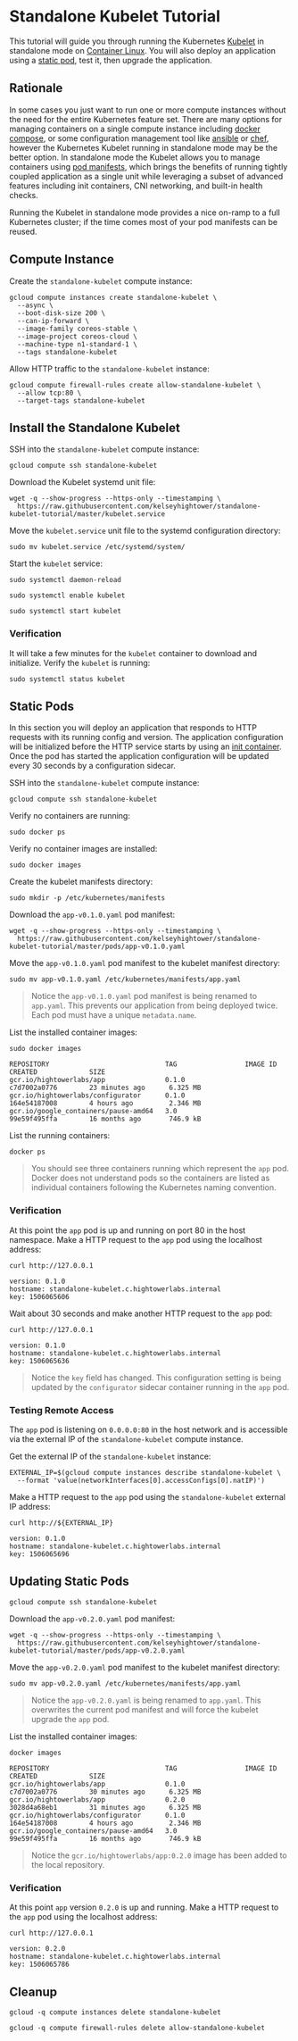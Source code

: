 # Standalone Kubelet Tutorial

This tutorial will guide you through running the Kubernetes [Kubelet](https://kubernetes.io/docs/admin/kubelet/) in standalone mode on [Container Linux](https://coreos.com/why). You will also deploy an application using a [static pod](https://kubernetes.io/docs/tasks/administer-cluster/static-pod/), test it, then upgrade the application.

## Rationale

In some cases you just want to run one or more compute instances without the need for the entire Kubernetes feature set. There are many options for managing containers on a single compute instance including [docker compose](https://docs.docker.com/compose/), or some configuration management tool like [ansible](https://www.ansible.com/) or [chef](https://www.chef.io/chef/), however the Kubernetes Kubelet running in standalone mode may be the better option. In standalone mode the Kubelet allows you to manage containers using [pod manifests](https://kubernetes.io/docs/concepts/workloads/pods/pod-overview/), which brings the benefits of running tightly coupled application as a single unit while leveraging a subset of advanced features including init containers, CNI networking, and built-in health checks.    

Running the Kubelet in standalone mode provides a nice on-ramp to a full Kubernetes cluster; if the time comes most of your pod manifests can be reused.  

## Compute Instance

Create the `standalone-kubelet` compute instance:

```
gcloud compute instances create standalone-kubelet \
  --async \
  --boot-disk-size 200 \
  --can-ip-forward \
  --image-family coreos-stable \
  --image-project coreos-cloud \
  --machine-type n1-standard-1 \
  --tags standalone-kubelet
```

Allow HTTP traffic to the `standalone-kubelet` instance:

```
gcloud compute firewall-rules create allow-standalone-kubelet \
  --allow tcp:80 \
  --target-tags standalone-kubelet
```

## Install the Standalone Kubelet

SSH into the `standalone-kubelet` compute instance:

```
gcloud compute ssh standalone-kubelet
```

Download the Kubelet systemd unit file:

```
wget -q --show-progress --https-only --timestamping \
  https://raw.githubusercontent.com/kelseyhightower/standalone-kubelet-tutorial/master/kubelet.service
```

Move the `kubelet.service` unit file to the systemd configuration directory:

```
sudo mv kubelet.service /etc/systemd/system/
```

Start the `kubelet` service:

```
sudo systemctl daemon-reload
```

```
sudo systemctl enable kubelet
```

```
sudo systemctl start kubelet
```

### Verification

It will take a few minutes for the `kubelet` container to download and initialize. Verify the `kubelet` is running:

```
sudo systemctl status kubelet
```

## Static Pods

In this section you will deploy an application that responds to HTTP requests with its running config and version. The application configuration will be initialized before the HTTP service starts by using an [init container](https://kubernetes.io/docs/concepts/workloads/pods/init-containers/). Once the pod has started the application configuration will be updated every 30 seconds by a configuration sidecar.

SSH into the `standalone-kubelet` compute instance:

```
gcloud compute ssh standalone-kubelet
```

Verify no containers are running:

```
sudo docker ps
```

Verify no container images are installed:

```
sudo docker images
```

Create the kubelet manifests directory:

```
sudo mkdir -p /etc/kubernetes/manifests
```

Download the `app-v0.1.0.yaml` pod manifest:

```
wget -q --show-progress --https-only --timestamping \
  https://raw.githubusercontent.com/kelseyhightower/standalone-kubelet-tutorial/master/pods/app-v0.1.0.yaml
```

Move the `app-v0.1.0.yaml` pod manifest to the kubelet manifest directory:

```
sudo mv app-v0.1.0.yaml /etc/kubernetes/manifests/app.yaml
```

> Notice the `app-v0.1.0.yaml` pod manifest is being renamed to `app.yaml`. This prevents our application from being deployed twice. Each pod must have a unique `metadata.name`.

List the installed container images:

```
sudo docker images
```
```
REPOSITORY                             TAG                 IMAGE ID            CREATED             SIZE
gcr.io/hightowerlabs/app               0.1.0               c7d7002a0776        23 minutes ago      6.325 MB
gcr.io/hightowerlabs/configurator      0.1.0               164e54187008        4 hours ago         2.346 MB
gcr.io/google_containers/pause-amd64   3.0                 99e59f495ffa        16 months ago       746.9 kB
```

List the running containers:

```
docker ps
```

> You should see three containers running which represent the `app` pod. Docker does not understand pods so the containers are listed as individual containers following the Kubernetes naming convention. 

### Verification

At this point the `app` pod is up and running on port 80 in the host namespace. Make a HTTP request to the `app` pod using the localhost address:

```
curl http://127.0.0.1
```

```
version: 0.1.0
hostname: standalone-kubelet.c.hightowerlabs.internal
key: 1506065606
```

Wait about 30 seconds and make another HTTP request to the `app` pod:

```
curl http://127.0.0.1
```

```
version: 0.1.0
hostname: standalone-kubelet.c.hightowerlabs.internal
key: 1506065636
```

> Notice the `key` field has changed. This configuration setting is being updated by the `configurator` sidecar container running in the `app` pod.

### Testing Remote Access

The `app` pod is listening on `0.0.0.0:80` in the host network and is accessible via the external IP of the `standalone-kubelet` compute instance.

Get the external IP of the `standalone-kubelet` instance:

```
EXTERNAL_IP=$(gcloud compute instances describe standalone-kubelet \
  --format 'value(networkInterfaces[0].accessConfigs[0].natIP)')
```

Make a HTTP request to the `app` pod using the `standalone-kubelet` external IP address:

```
curl http://${EXTERNAL_IP}
```

```
version: 0.1.0
hostname: standalone-kubelet.c.hightowerlabs.internal
key: 1506065696
```

## Updating Static Pods

```
gcloud compute ssh standalone-kubelet
```

Download the `app-v0.2.0.yaml` pod manifest:

```
wget -q --show-progress --https-only --timestamping \
  https://raw.githubusercontent.com/kelseyhightower/standalone-kubelet-tutorial/master/pods/app-v0.2.0.yaml
```

Move the `app-v0.2.0.yaml` pod manifest to the kubelet manifest directory:

```
sudo mv app-v0.2.0.yaml /etc/kubernetes/manifests/app.yaml
```

> Notice the `app-v0.2.0.yaml` is being renamed to `app.yaml`. This overwrites the current pod manifest and will force the kubelet upgrade the `app` pod.

List the installed container images:

```
docker images
```
```
REPOSITORY                             TAG                 IMAGE ID            CREATED             SIZE
gcr.io/hightowerlabs/app               0.1.0               c7d7002a0776        30 minutes ago      6.325 MB
gcr.io/hightowerlabs/app               0.2.0               3028d4a68eb1        31 minutes ago      6.325 MB
gcr.io/hightowerlabs/configurator      0.1.0               164e54187008        4 hours ago         2.346 MB
gcr.io/google_containers/pause-amd64   3.0                 99e59f495ffa        16 months ago       746.9 kB
```

> Notice the `gcr.io/hightowerlabs/app:0.2.0` image has been added to the local repository.

### Verification

At this point `app` version `0.2.0` is up and running. Make a HTTP request to the `app` pod using the localhost address:

```
curl http://127.0.0.1
```

```
version: 0.2.0
hostname: standalone-kubelet.c.hightowerlabs.internal
key: 1506065786
```

## Cleanup

```
gcloud -q compute instances delete standalone-kubelet
```

```
gcloud -q compute firewall-rules delete allow-standalone-kubelet
```
